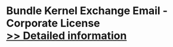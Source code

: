 # Bundle Kernel Exchange Email - Corporate License<br />[>> Detailed information](https://secure.element5.com/esales/product.html?productid=300336769&affiliateid=200057808)